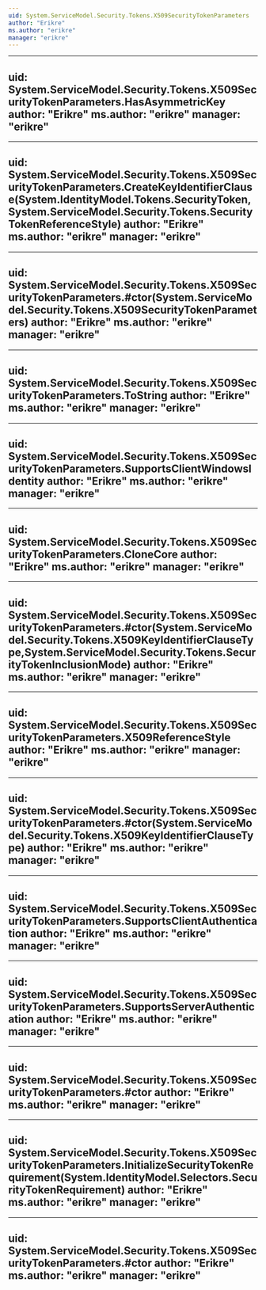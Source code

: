 ```yaml
---
uid: System.ServiceModel.Security.Tokens.X509SecurityTokenParameters
author: "Erikre"
ms.author: "erikre"
manager: "erikre"
---
```


---
uid: System.ServiceModel.Security.Tokens.X509SecurityTokenParameters.HasAsymmetricKey
author: "Erikre"
ms.author: "erikre"
manager: "erikre"
---

---
uid: System.ServiceModel.Security.Tokens.X509SecurityTokenParameters.CreateKeyIdentifierClause(System.IdentityModel.Tokens.SecurityToken,System.ServiceModel.Security.Tokens.SecurityTokenReferenceStyle)
author: "Erikre"
ms.author: "erikre"
manager: "erikre"
---

---
uid: System.ServiceModel.Security.Tokens.X509SecurityTokenParameters.#ctor(System.ServiceModel.Security.Tokens.X509SecurityTokenParameters)
author: "Erikre"
ms.author: "erikre"
manager: "erikre"
---

---
uid: System.ServiceModel.Security.Tokens.X509SecurityTokenParameters.ToString
author: "Erikre"
ms.author: "erikre"
manager: "erikre"
---

---
uid: System.ServiceModel.Security.Tokens.X509SecurityTokenParameters.SupportsClientWindowsIdentity
author: "Erikre"
ms.author: "erikre"
manager: "erikre"
---

---
uid: System.ServiceModel.Security.Tokens.X509SecurityTokenParameters.CloneCore
author: "Erikre"
ms.author: "erikre"
manager: "erikre"
---

---
uid: System.ServiceModel.Security.Tokens.X509SecurityTokenParameters.#ctor(System.ServiceModel.Security.Tokens.X509KeyIdentifierClauseType,System.ServiceModel.Security.Tokens.SecurityTokenInclusionMode)
author: "Erikre"
ms.author: "erikre"
manager: "erikre"
---

---
uid: System.ServiceModel.Security.Tokens.X509SecurityTokenParameters.X509ReferenceStyle
author: "Erikre"
ms.author: "erikre"
manager: "erikre"
---

---
uid: System.ServiceModel.Security.Tokens.X509SecurityTokenParameters.#ctor(System.ServiceModel.Security.Tokens.X509KeyIdentifierClauseType)
author: "Erikre"
ms.author: "erikre"
manager: "erikre"
---

---
uid: System.ServiceModel.Security.Tokens.X509SecurityTokenParameters.SupportsClientAuthentication
author: "Erikre"
ms.author: "erikre"
manager: "erikre"
---

---
uid: System.ServiceModel.Security.Tokens.X509SecurityTokenParameters.SupportsServerAuthentication
author: "Erikre"
ms.author: "erikre"
manager: "erikre"
---

---
uid: System.ServiceModel.Security.Tokens.X509SecurityTokenParameters.#ctor
author: "Erikre"
ms.author: "erikre"
manager: "erikre"
---

---
uid: System.ServiceModel.Security.Tokens.X509SecurityTokenParameters.InitializeSecurityTokenRequirement(System.IdentityModel.Selectors.SecurityTokenRequirement)
author: "Erikre"
ms.author: "erikre"
manager: "erikre"
---

---
uid: System.ServiceModel.Security.Tokens.X509SecurityTokenParameters.#ctor
author: "Erikre"
ms.author: "erikre"
manager: "erikre"
---
